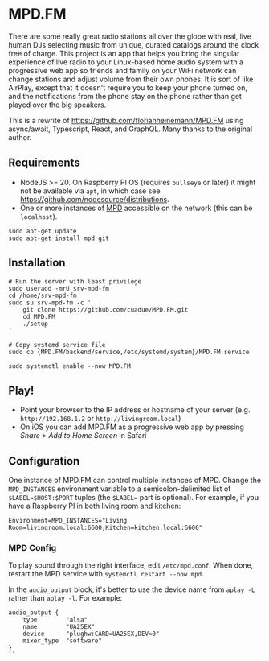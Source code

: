 # MPD.FM
There are some really great radio stations all over the globe with real, live
human DJs selecting music from unique, curated catalogs around the clock free of
charge. This project is an app that helps you bring the singular experience of
live radio to your Linux-based home audio system with a progressive web app so
friends and family on your WiFi network can change stations and adjust volume
from their own phones. It is sort of like AirPlay, except that it doesn't
require you to keep your phone turned on, and the notifications from the
phone stay on the phone rather than get played over the big speakers.

This is a rewrite of <https://github.com/florianheinemann/MPD.FM> using
async/await, Typescript, React, and GraphQL. Many thanks to the original
author.

## Requirements
- NodeJS >= 20. On Raspberry PI OS (requires `bullseye` or later) it might
  not be available via `apt`, in which case see
  <https://github.com/nodesource/distributions>.
- One or more instances of [MPD](www.musicpd.org/) accessible on the network
  (this can be `localhost`).

```
sudo apt-get update
sudo apt-get install mpd git
```

## Installation
```
# Run the server with least privilege
sudo useradd -mrU srv-mpd-fm
cd /home/srv-mpd-fm
sudo su srv-mpd-fm -c '
	git clone https://github.com/cuadue/MPD.FM.git
	cd MPD.FM
	./setup
'

# Copy systemd service file
sudo cp {MPD.FM/backend/service,/etc/systemd/system}/MPD.FM.service

sudo systemctl enable --now MPD.FM
```

## Play!
- Point your browser to the IP address or hostname of your server
  (e.g. `http://192.168.1.2` or `http://livingroom.local`)
- On iOS you can add MPD.FM as a progressive web app by pressing *Share > Add to
  Home Screen* in Safari

## Configuration
One instance of MPD.FM can control multiple instances of MPD. Change the
`MPD_INSTANCES` environment variable to a semicolon-delimited
list of `$LABEL=$HOST:$PORT` tuples (the `$LABEL=` part is optional).
For example, if you have a Raspberry PI in both living room and kitchen:
```
Environment=MPD_INSTANCES="Living Room=livingroom.local:6600;Kitchen=kitchen.local:6600"
```

### MPD Config
To play sound through the right interface, edit `/etc/mpd.conf`. When done, restart
the MPD service with `systemctl restart --now mpd`.

In the `audio_output` block, it's better to use the device name from `aplay -L`
rather than `aplay -l`.  For example:

```
audio_output {
	type 		"alsa"
	name		"UA25EX"
	device 		"plughw:CARD=UA25EX,DEV=0"
	mixer_type 	"software"
}
``
